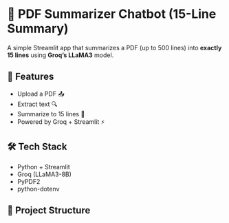 # 📄 PDF Summarizer Chatbot (15-Line Summary)

A simple Streamlit app that summarizes a PDF (up to 500 lines) into **exactly 15 lines** using **Groq’s LLaMA3** model.

## 🚀 Features

- Upload a PDF 📤  
- Extract text 🔍  
- Summarize to 15 lines 🧠  
- Powered by Groq + Streamlit ⚡
  
## 🛠 Tech Stack

- Python + Streamlit
- Groq (LLaMA3-8B)
- PyPDF2
- python-dotenv

## 🧩 Project Structure

